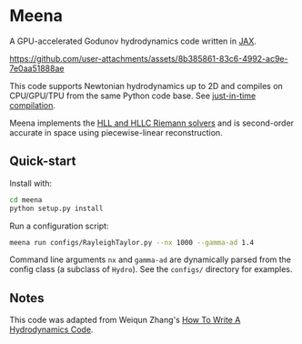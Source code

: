 # Meena



A GPU-accelerated Godunov hydrodynamics code written in [JAX](https://github.com/jax-ml/jax).


https://github.com/user-attachments/assets/8b385861-83c6-4992-ac9e-7e0aa51888ae


This code supports Newtonian hydrodynamics up to 2D and compiles on CPU/GPU/TPU from the same Python code base. See [just-in-time compilation](https://jax.readthedocs.io/en/latest/jit-compilation.html).

Meena implements the [HLL and HLLC Riemann solvers](https://link.springer.com/chapter/10.1007/978-3-662-03490-3_10) and is second-order accurate in space using piecewise-linear reconstruction. 


## Quick-start

Install with:

```bash
cd meena
python setup.py install
```

Run a configuration script:

```bash
meena run configs/RayleighTaylor.py --nx 1000 --gamma-ad 1.4
```
Command line arguments `nx` and `gamma-ad` are dynamically parsed from the config class (a subclass of `Hydro`). See the `configs/` directory for examples.

## Notes

This code was adapted from Weiqun Zhang's [How To Write A Hydrodynamics Code](http://duffell.org/media/hydro.pdf). 
